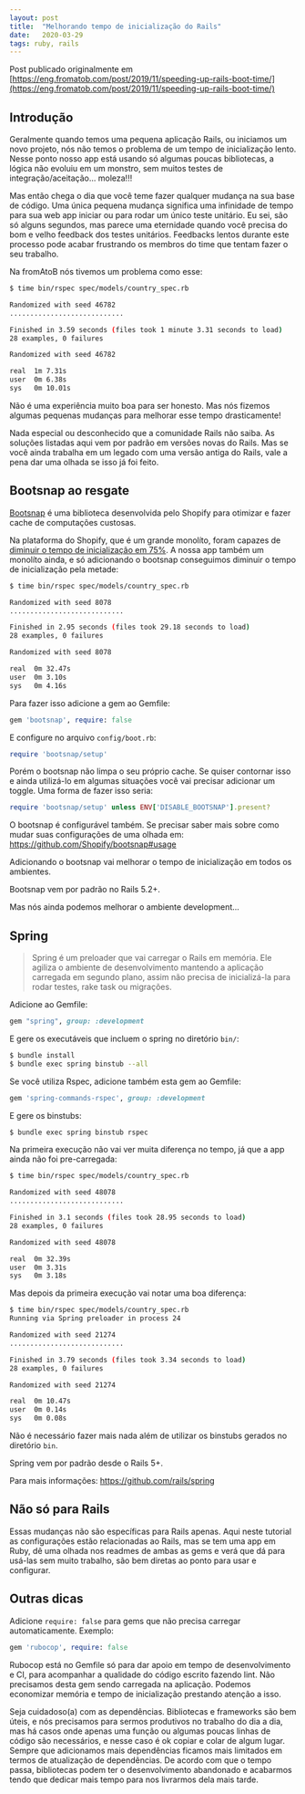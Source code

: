 ```yaml
---
layout: post
title:  "Melhorando tempo de inicialização do Rails"
date:   2020-03-29
tags: ruby, rails
---
```


Post publicado originalmente em [https://eng.fromatob.com/post/2019/11/speeding-up-rails-boot-time/](https://eng.fromatob.com/post/2019/11/speeding-up-rails-boot-time/)

## Introdução

Geralmente quando temos uma pequena aplicação Rails, ou iniciamos um novo projeto, nós não temos o problema de um tempo de inicialização lento. Nesse ponto nosso app está usando só algumas poucas bibliotecas, a lógica não evoluiu em um monstro, sem muitos testes de integração/aceitação... moleza!!!

Mas então chega o dia que você teme fazer qualquer mudança na sua base de código. Uma única pequena mudança significa uma infinidade de tempo para sua web app iniciar ou para rodar um único teste unitário. Eu sei, são só alguns segundos, mas parece uma eternidade quando você precisa do bom e velho feedback dos testes unitários. Feedbacks lentos durante este processo pode acabar frustrando os membros do time que tentam fazer o seu trabalho.

Na fromAtoB nós tivemos um problema como esse:

```bash
$ time bin/rspec spec/models/country_spec.rb

Randomized with seed 46782
............................

Finished in 3.59 seconds (files took 1 minute 3.31 seconds to load)
28 examples, 0 failures

Randomized with seed 46782

real  1m 7.31s
user  0m 6.38s
sys   0m 10.01s
```

Não é uma experiência muito boa para ser honesto. Mas nós fizemos algumas pequenas mudanças para melhorar esse tempo drasticamente!

Nada especial ou desconhecido que a comunidade Rails não saiba. As soluções listadas aqui vem por padrão em versões novas do Rails. Mas se você ainda trabalha em um legado com uma versão antiga do Rails, vale a pena dar uma olhada se isso já foi feito.

## Bootsnap ao resgate

[Bootsnap](https://github.com/Shopify/bootsnap) é uma biblioteca desenvolvida pelo Shopify para otimizar e fazer cache de computações custosas.

Na plataforma do Shopify, que é um grande monolíto, foram capazes de [diminuir o tempo de inicialização em 75%](https://github.com/Shopify/bootsnap#performance). A nossa app também um monolíto ainda, e só adicionando o bootsnap conseguimos diminuir o tempo de inicialização pela metade:

```bash
$ time bin/rspec spec/models/country_spec.rb

Randomized with seed 8078
............................

Finished in 2.95 seconds (files took 29.18 seconds to load)
28 examples, 0 failures

Randomized with seed 8078

real  0m 32.47s
user  0m 3.10s
sys   0m 4.16s
```

Para fazer isso adicione a gem ao Gemfile:

```ruby
gem 'bootsnap', require: false
```

E configure no arquivo `config/boot.rb`:

```ruby
require 'bootsnap/setup'
```

Porém o bootsnap não limpa o seu próprio cache. Se quiser contornar isso e ainda utilizá-lo em algumas situações você vai precisar adicionar um toggle. Uma forma de fazer isso seria:

```ruby
require 'bootsnap/setup' unless ENV['DISABLE_BOOTSNAP'].present?
```

O bootsnap é configurável também. Se precisar saber mais sobre como mudar suas configurações de uma olhada em: https://github.com/Shopify/bootsnap#usage

Adicionando o bootsnap vai melhorar o tempo de inicialização em todos os ambientes.

Bootsnap vem por padrão no Rails 5.2+.

Mas nós ainda podemos melhorar o ambiente development...

## Spring

> Spring é um preloader que vai carregar o Rails em memória. Ele agiliza o ambiente de desenvolvimento mantendo a aplicação carregada em segundo plano, assim não precisa de inicializá-la para rodar testes, rake task ou migrações.

Adicione ao Gemfile:

```ruby
gem "spring", group: :development
```

E gere os executáveis que incluem o spring no diretório `bin/`:

```bash
$ bundle install
$ bundle exec spring binstub --all
```

Se você utiliza Rspec, adicione também esta gem ao Gemfile:

```ruby
gem 'spring-commands-rspec', group: :development
```

E gere os binstubs:

```bash
$ bundle exec spring binstub rspec
```

Na primeira execução não vai ver muita diferença no tempo, já que a app ainda não foi pre-carregada:

```bash
$ time bin/rspec spec/models/country_spec.rb

Randomized with seed 48078
............................

Finished in 3.1 seconds (files took 28.95 seconds to load)
28 examples, 0 failures

Randomized with seed 48078

real  0m 32.39s
user  0m 3.31s
sys   0m 3.18s
```

Mas depois da primeira execução vai notar uma boa diferença:

```bash
$ time bin/rspec spec/models/country_spec.rb
Running via Spring preloader in process 24

Randomized with seed 21274
............................

Finished in 3.79 seconds (files took 3.34 seconds to load)
28 examples, 0 failures

Randomized with seed 21274

real  0m 10.47s
user  0m 0.14s
sys   0m 0.08s
```

Não é necessário fazer mais nada além de utilizar os binstubs gerados no diretório `bin`.

Spring vem por padrão desde o Rails 5+.

Para mais informações: https://github.com/rails/spring

## Não só para Rails

Essas mudanças não são específicas para Rails apenas. Aqui neste tutorial as configurações estão relacionadas ao Rails, mas se tem uma app em Ruby, dê uma olhada nos readmes de ambas as gems e verá que dá para usá-las sem muito trabalho, são bem diretas ao ponto para usar e configurar.

## Outras dicas

Adicione `require: false` para gems que não precisa carregar automaticamente. Exemplo:

```ruby
gem 'rubocop', require: false
```

Rubocop está no Gemfile só para dar apoio em tempo de desenvolvimento e CI, para acompanhar a qualidade do código escrito fazendo lint. Não precisamos desta gem sendo carregada na aplicação. Podemos economizar memória e tempo de inicialização prestando atenção a isso.

Seja cuidadoso(a) com as dependências. Bibliotecas e frameworks são bem úteis, e nós precisamos para sermos produtivos no trabalho do dia a dia, mas há casos onde apenas uma função ou algumas poucas linhas de código são necessários, e nesse caso é ok copiar e colar de algum lugar. Sempre que adicionamos mais dependências ficamos mais limitados em termos de atualização de dependências. De acordo com que o tempo passa, bibliotecas podem ter o desenvolvimento abandonado e acabarmos tendo que dedicar mais tempo para nos livrarmos dela mais tarde.
